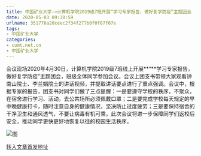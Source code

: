 ```yaml
---
title: 中国矿业大学->计算机学院2019级7班开展“学习专家报告，做好复学防疫”主题团会 | cumt.net.cn
date: 2020-05-03 09:30:59
urlname: 351776a20ceec2f34f277b0f0f07f07e
tags: 
- 中国矿业大学
categories:
- cumt.net.cn
- 中国矿业大学
---
```

会议现场2020年4月30日，计算机学院2019级7班线上开展**“**学习专家报告，做好复学防疫”主题团会，班级全体同学参加会议。会议上团支书带领大家观看钟南山院士、李兰娟院士的讲话视频，并提取讲话要点进行了重点强调。会议中，根据专家的报告，团支书对同学们做了三点提醒：一是要遵守学校的秩序，不聚众，在宿舍进行学习、活动，去公共场所必须佩戴口罩；二是要完成学校每天规定的早中晚健康打卡，随时注意自身的健康情况，坚决防止过度疲劳；三是要保持宿舍的干净卫生和通风透气，不要让病毒有机可乘。此次会议将进一步保障同学们返校后安全，推动同学更快更好地恢复以往的校园生活秩序。

![图](http://xwzx.cumt.edu.cn/_upload/article/images/48/2f/4755bf824df791f77bf38f46fcdc/34c3e692-8951-4bdd-9698-bd44b74d858b.jpg)

[转入文章首发地址](http://xwzx.cumt.edu.cn/9b/72/c523a564082/page.htm)